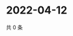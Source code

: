 # 2022-04-12

共 0 条

<!-- BEGIN WEIBO -->
<!-- 最后更新时间 Tue Apr 12 2022 12:18:56 GMT+0800 (China Standard Time) -->

<!-- END WEIBO -->
